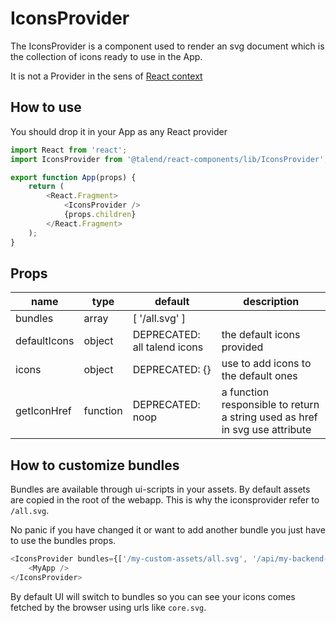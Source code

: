 # IconsProvider

The IconsProvider is a component used to render an svg document
which is the collection of icons ready to use in the App.

It is not a Provider in the sens of [React context](https://reactjs.org/docs/context.html)

## How to use

You should drop it in your App as any React provider

```javascript
import React from 'react';
import IconsProvider from '@talend/react-components/lib/IconsProvider';

export function App(props) {
	return (
		<React.Fragment>
			<IconsProvider />
			{props.children}
		</React.Fragment>
	);
}
```

## Props

| name         | type     | default                      | description                                                                 |
| ------------ | -------- | ---------------------------- | --------------------------------------------------------------------------- |
| bundles      | array    | [ '/all.svg' ]               |
| defaultIcons | object   | DEPRECATED: all talend icons | the default icons provided                                                  |
| icons        | object   | DEPRECATED: {}               | use to add icons to the default ones                                        |
| getIconHref  | function | DEPRECATED: noop             | a function responsible to return a string used as href in svg use attribute |

## How to customize bundles

Bundles are available through ui-scripts in your assets.
By default assets are copied in the root of the webapp. This is why the iconsprovider refer to `/all.svg`.

No panic if you have changed it or want to add another bundle you just have to use the bundles props.

```javascript
<IconsProvider bundles={['/my-custom-assets/all.svg', '/api/my-backend-bundle.svg']}>
	<MyApp />
</IconsProvider>
```

By default UI will switch to bundles so you can see your icons comes fetched by the browser using urls like `core.svg`.
